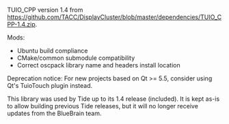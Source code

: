 TUIO_CPP version 1.4 from https://github.com/TACC/DisplayCluster/blob/master/dependencies/TUIO_CPP-1.4.zip.

Mods:
* Ubuntu build compliance
* CMake/common submodule compatibility
* Correct oscpack library name and headers install location

Deprecation notice:
For new projects based on Qt >= 5.5, consider using Qt's TuioTouch plugin instead.

This library was used by Tide up to its 1.4 release (included).
It is kept as-is to allow building previous Tide releases, but it will no longer receive updates from the BlueBrain team.
